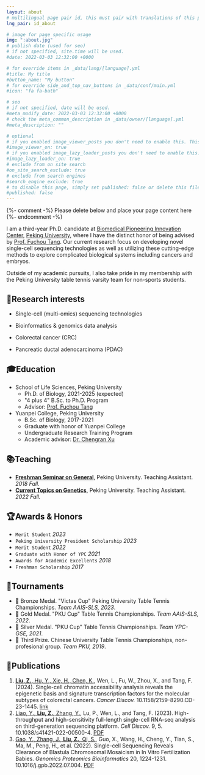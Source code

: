 ```yaml
---
layout: about
# multilingual page pair id, this must pair with translations of this page. (This name must be unique)
lng_pair: id_about

# image for page specific usage
img: ":about.jpg"
# publish date (used for seo)
# if not specified, site.time will be used.
#date: 2022-03-03 12:32:00 +0000

# for override items in _data/lang/[language].yml
#title: My title
#button_name: "My button"
# for override side_and_top_nav_buttons in _data/conf/main.yml
#icon: "fa fa-bath"

# seo
# if not specified, date will be used.
#meta_modify_date: 2022-03-03 12:32:00 +0000
# check the meta_common_description in _data/owner/[language].yml
#meta_description: ""

# optional
# if you enabled image_viewer_posts you don't need to enable this. This is only if image_viewer_posts = false
#image_viewer_on: true
# if you enabled image_lazy_loader_posts you don't need to enable this. This is only if image_lazy_loader_posts = false
#image_lazy_loader_on: true
# exclude from on site search
#on_site_search_exclude: true
# exclude from search engines
#search_engine_exclude: true
# to disable this page, simply set published: false or delete this file
#published: false
---
```


{%- comment -%} Please delete below and place your page content here {%- endcomment -%}

I am a third-year Ph.D. candidate at [Biomedical Pioneering Innovation Center](https://biopic.pku.edu.cn/en/), [Peking University](https://english.pku.edu.cn/), where I have the distinct honor of being advised by [Prof. Fuchou Tang](https://biopic.pku.edu.cn/en/researchteam/511476.htm). Our current research focus on developing novel single-cell sequencing technologies as well as utilizing these cutting-edge methods to explore complicated biological systems including cancers and embryos.

Outside of my academic pursuits, I also take pride in my membership with the Peking University table tennis varsity team for non-sports students.

## 🧬Research interests

- Single-cell (multi-omics) sequencing technologies

- Bioinformatics & genomics data analysis

- Colorectal cancer (CRC)

- Pancreatic ductal adenocarcinoma (PDAC)

## 🎓Education

- School of Life Sciences, Peking University
  - Ph.D. of Biology, 2021-2025 (expected)
  - "4 plus 4" B.Sc. to Ph.D. Program
  - Advisor: [Prof. Fuchou Tang](https://biopic.pku.edu.cn/en/researchteam/511476.htm)
- Yuanpei College, Peking University
  - B.Sc. of Biology, 2017-2021
  - Graduate with honor of Yuanpei College
  - Undergraduate Research Training Program
  - Academic advisor: [Dr. Chengran Xu](http://www.cls.edu.cn/english/PrincipalInvestigator/pi/index1962.shtml)

## 📚Teaching

- **[Freshman Seminar on General](http://www.dean.pku.edu.cn/service/web/courseDetail.php?flag=1&zxjhbh=BZ2223104631815_28304)**, Peking University. Teaching Assistant. *2018 Fall.*
- **[Current Topics on Genetics](http://www.dean.pku.edu.cn/service/web/courseDetail.php?flag=1&zxjhbh=BZ2223101132022_14350)**, Peking University. Teaching Assistant. *2022 Fall.*

## 🏆Awards & Honors

- `Merit Student` *2023*
- `Peking University President Scholarship` *2023*
- `Merit Student` *2022*
- `Graduate with Honor of YPC` *2021*
- `Awards for Academic Excellents` *2018*
- `Freshman Scholarship` *2017*

## 🏓Tournaments

- 🥉 Bronze Medal. "Victas Cup" Peking University Table Tennis Championships. *Team AAIS-SLS, 2023*.
- 🥇 Gold Medal. "PKU Cup" Table Tennis Championships. *Team AAIS-SLS, 2022*.
- 🥈 Silver Medal. "PKU Cup" Table Tennis Championships. *Team YPC-GSE, 2021*.
- 🥉 Third Prize. Chinese University Table Tennis Championships, non-profesional group. *Team PKU, 2019*.

## 📖Publications

1. <u>**Liu, Z.**, Hu, Y., Xie, H., Chen, K.</u>, Wen, L., Fu, W., Zhou, X., and Tang, F. (2024). Single-cell chromatin accessibility analysis reveals the epigenetic basis and signature transcription factors for the molecular subtypes of colorectal cancers. *Cancer Discov.* 10.1158/2159-8290.CD-23-1445.  [link](https://doi.org/10.1158/2159-8290.CD-23-1445)
2. <u>Liao, Y., **Liu, Z.**, Zhang, Y.</u>, Lu, P., Wen, L., and Tang, F. (2023). High-throughput and high-sensitivity full-length single-cell RNA-seq analysis on third-generation sequencing platform. *Cell Discov.* 9, 5. 10.1038/s41421-022-00500-4. [PDF](https://tc17-liuzhenyu.space/assets/publication/s41421-022-00500-4.pdf)
3. <u>Gao, Y., Zhang, J., **Liu, Z.**, Qi, S.</u>, Guo, X., Wang, H., Cheng, Y., Tian, S., Ma, M., Peng, H., et al. (2022). Single-cell Sequencing Reveals Clearance of Blastula Chromosomal Mosaicism in In Vitro Fertilization Babies. *Genomics Proteomics Bioinformatics* 20, 1224-1231. 10.1016/j.gpb.2022.07.004. [PDF](https://tc17-liuzhenyu.space/assets/publication/1-s2.0-S1672022922000882-main.pdf)
